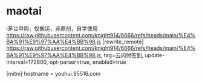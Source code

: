# maotai
i茅台申购，仅搬运，非原创，自学使用
https://raw.githubusercontent.com/knight914/6666/refs/heads/main/%E4%BA%91%E9%97%AA%E4%BB%98.js
[rewrite_remote]
https://raw.githubusercontent.com/knight914/6666/refs/heads/main/%E4%BA%91%E9%97%AA%E4%BB%98.js,  tag=云闪付签到, update-interval=172800, opt-parser=true, enabled=true 
 
[mitm]
hostname = youhui.95516.com
